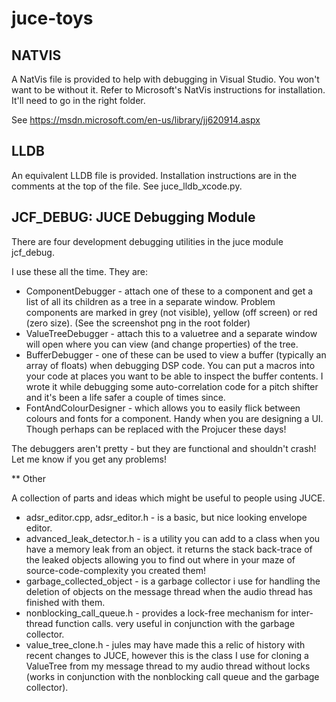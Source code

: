 juce-toys
=========

## NATVIS

A NatVis file is provided to help with debugging in Visual Studio.  You won't
want to be without it.  Refer to Microsoft's NatVis instructions for
installation.  It'll need to go in the right folder. 

See https://msdn.microsoft.com/en-us/library/jj620914.aspx

## LLDB

An equivalent LLDB file is provided.  Installation instructions are in the
comments at the top of the file.  See juce_lldb_xcode.py.

## JCF_DEBUG: JUCE Debugging Module

There are four development debugging utilities in the juce module jcf_debug.

I use these all the time.  They are: 
- ComponentDebugger - attach one of these to a component and get a list of all
  its children as a tree in a separate window.  Problem components are marked
  in grey (not visible), yellow (off screen) or red (zero size). (See the
  screenshot png in the root folder)
- ValueTreeDebugger - attach this to a valuetree and a separate window will
  open where you can view (and change properties) of the tree. 
- BufferDebugger - one of these can be used to view a buffer (typically an
  array of floats) when debugging DSP code.  You can put a macros into your
  code at places you want to be able to inspect the buffer contents.  I wrote
  it while debugging some auto-correlation code for a pitch shifter and it's
  been a life safer a couple of times since. 
- FontAndColourDesigner - which allows you to easily flick between colours and
  fonts for a component.  Handy when you are designing a UI.  Though perhaps
  can be replaced with the Projucer these days!

The debuggers aren't pretty - but they are functional and shouldn't crash!  Let
me know if you get any problems!  


** Other

A collection of parts and ideas which might be useful to people using JUCE. 

- adsr_editor.cpp, adsr_editor.h - is a basic, but nice looking envelope
  editor. 
- advanced_leak_detector.h - is a utility you can add to a class when you have
  a memory leak from an object.  it returns the stack back-trace of the leaked
  objects allowing you to find out where in your maze of source-code-complexity
  you created them!
- garbage_collected_object - is a garbage collector i use for handling the
  deletion of objects on the message thread when the audio thread has finished
  with them. 
- nonblocking_call_queue.h - provides a lock-free mechanism for inter-thread
  function calls.  very useful in conjunction with the garbage collector.
- value_tree_clone.h - jules may have made this a relic of history with recent
  changes to JUCE, however this is the class I use for cloning a ValueTree from
  my message thread to my audio thread without locks (works in conjunction with
  the nonblocking call queue and the garbage collector). 


